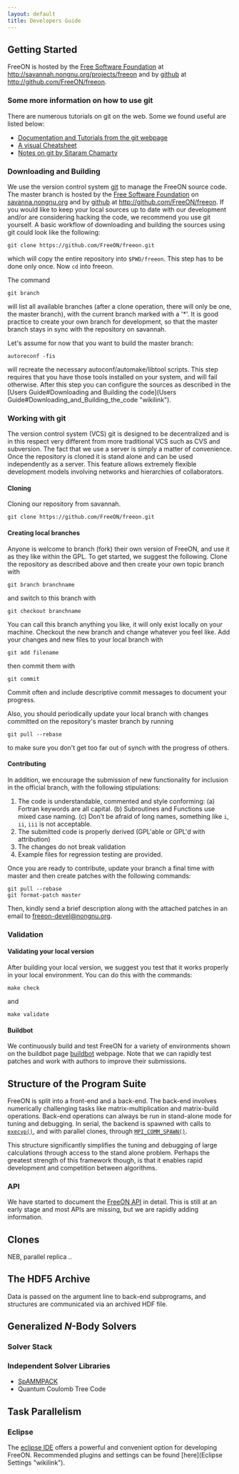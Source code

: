```yaml
---
layout: default
title: Developers Guide
---
```


Getting Started
---------------

FreeON is hosted by the [Free Software Foundation](http://www.fsf.org/) at
[<http://savannah.nongnu.org/projects/freeon>](http://savannah.nongnu.org/projects/freeon)
and by [github](http://github.com) at
[<http://github.com/FreeON/freeon>](http://github.com/FreeON/freeon).

### Some more information on how to use git

There are numerous tutorials on git on the web. Some we found useful are
listed below:

-   [Documentation and Tutorials from the git webpage](http://git-scm.com/documentation)
-   [A visual Cheatsheet](http://ndpsoftware.com/git-cheatsheet.html)
-   [Notes on git by Sitaram Chamarty](http://sitaramc.github.com/master-toc.html)

### Downloading and Building

We use the version control system [git](http://git-scm.com) to manage the
FreeON source code. The master branch is hosted by the [Free Software
Foundation](http://fsf.org) on
[savanna.nongnu.org](http://savannah.nongnu.org/projects/freeon) and by
[github](http://github.com) at
[<http://github.com/FreeON/freeon>](http://github.com/FreeON/freeon). If you
would like to keep your local sources up to date with our development and/or
are considering hacking the code, we recommend you use git yourself. A basic
workflow of downloading and building the sources using git could look like the
following:

    git clone https://github.com/FreeON/freeon.git

which will copy the entire repository into `$PWD/freeon`. This step has to be
done only once. Now `cd` into freeon.

The command

    git branch

will list all available branches (after a clone operation, there will only be
one, the master branch), with the current branch marked with a '*'. It is
good practice to create your own branch for development, so that the master
branch stays in sync with the repository on savannah.

Let's assume for now that you want to build the master branch:

    autoreconf -fis

will recreate the necessary autoconf/automake/libtool scripts. This step
requires that you have those tools installed on your system, and will fail
otherwise. After this step you can configure the sources as described in the
[Users Guide\#Downloading and Building the code](Users
Guide#Downloading_and_Building_the_code "wikilink").

### Working with git

The version control system (VCS) git is designed to be decentralized and is in
this respect very different from more traditional VCS such as CVS and
subversion. The fact that we use a server is simply a matter of convenience.
Once the repository is cloned it is stand alone and can be used independently
as a server. This feature allows extremely flexible development models
involving networks and hierarchies of collaborators.

#### Cloning

Cloning our repository from savannah.

    git clone https://github.com/FreeON/freeon.git

#### Creating local branches

Anyone is welcome to branch (fork) their own version of FreeON, and use it as
they like within the GPL. To get started, we suggest the following. Clone the
repository as described above and then create your own topic branch with

    git branch branchname

and switch to this branch with

    git checkout branchname

You can call this branch anything you like, it will only exist locally on your
machine. Checkout the new branch and change whatever you feel like. Add your
changes and new files to your local branch with

    git add filename

then commit them with

    git commit

Commit often and include descriptive commit messages to document your progress.

Also, you should periodically update your local branch with changes committed
on the repository's master branch by running

    git pull --rebase

to make sure you don't get too far out of synch with the progress of others.

#### Contributing

In addition, we encourage the submission of new functionality for inclusion in
the official branch, with the following stipulations:

1.  The code is understandable, commented and style conforming: (a) Fortran
    keywords are all capital. (b) Subroutines and Functions use mixed case
    naming.  (c) Don't be afraid of long names, something like `i`, `ii`,
    `iii` is not acceptable.
2.  The submitted code is properly derived (GPL'able or GPL'd with
    attribution)
3.  The changes do not break validation
4.  Example files for regression testing are provided.

Once you are ready to contribute, update your branch a final time with master
and then create patches with the following commands:

    git pull --rebase
    git format-patch master

Then, kindly send a brief description along with the attached patches in an
email to <freeon-devel@nongnu.org>.

### Validation

#### Validating your local version

After building your local version, we suggest you test that it works properly
in your local environment. You can do this with the commands:

    make check

and

    make validate

#### Buildbot

We continuously build and test FreeON for a variety of environments shown on
the buildbot page [buildbot](http://www.freeon.org:8010) webpage. Note that we
can rapidly test patches and work with authors to improve their submissions.

Structure of the Program Suite
------------------------------

FreeON is split into a front-end and a back-end. The back-end involves
numerically challenging tasks like matrix-multiplication and matrix-build
operations. Back-end operations can always be run in stand-alone mode for
tuning and debugging. In serial, the backend is spawned with calls to
[`execvp()`](http://linux.die.net/man/3/execvp), and with parallel clones,
through [`MPI_COMM_SPAWN()`](http://linux.die.net/man/3/mpi_comm_spawn).

This structure significantly simplifies the tuning and debugging of large
calculations through access to the stand alone problem. Perhaps the greatest
strength of this framework though, is that it enables rapid development and
competition between algorithms.

### API

We have started to document the [FreeON API](http://www.freeon.org/FreeON_API)
in detail. This is still at an early stage and most APIs are missing, but we
are rapidly adding information.

Clones
------

NEB, parallel replica ..

The HDF5 Archive
----------------

Data is passed on the argument line to back-end subprograms, and structures
are communicated via an archived HDF file.

Generalized *N*-Body Solvers
----------------------------

### Solver Stack

### Independent Solver Libraries

-   [SpAMMPACK](SpAMMPACK "wikilink")
-   Quantum Coulomb Tree Code

Task Parallelism
----------------

### Eclipse

The [eclipse IDE](http://www.eclipse.org/) offers a powerful and convenient
option for developing FreeON. Recommended plugins and settings can be found
[here](Eclipse Settings "wikilink").

